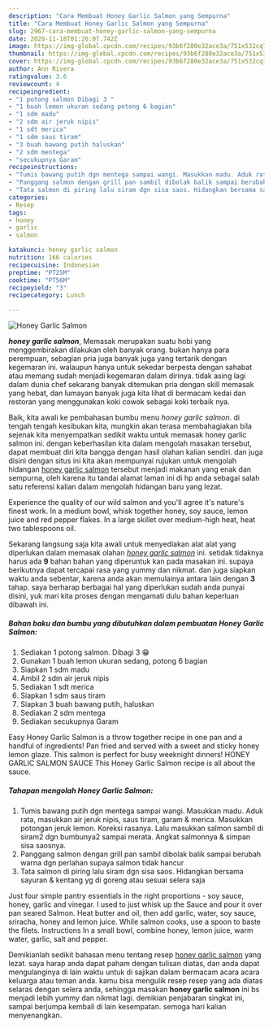 ```yaml
---
description: "Cara Membuat Honey Garlic Salmon yang Sempurna"
title: "Cara Membuat Honey Garlic Salmon yang Sempurna"
slug: 2967-cara-membuat-honey-garlic-salmon-yang-sempurna
date: 2020-11-18T01:26:07.742Z
image: https://img-global.cpcdn.com/recipes/93b6f280e32ace3a/751x532cq70/honey-garlic-salmon-foto-resep-utama.jpg
thumbnail: https://img-global.cpcdn.com/recipes/93b6f280e32ace3a/751x532cq70/honey-garlic-salmon-foto-resep-utama.jpg
cover: https://img-global.cpcdn.com/recipes/93b6f280e32ace3a/751x532cq70/honey-garlic-salmon-foto-resep-utama.jpg
author: Ann Rivera
ratingvalue: 3.6
reviewcount: 4
recipeingredient:
- "1 potong salmon Dibagi 3 "
- "1 buah lemon ukuran sedang potong 6 bagian"
- "1 sdm madu"
- "2 sdm air jeruk nipis"
- "1 sdt merica"
- "1 sdm saus tiram"
- "3 buah bawang putih haluskan"
- "2 sdm mentega"
- "secukupnya Garam"
recipeinstructions:
- "Tumis bawang putih dgn mentega sampai wangi. Masukkan madu. Aduk rata, masukkan air jeruk nipis, saus tiram, garam &amp; merica. Masukkan potongan jeruk lemon. Koreksi rasanya. Lalu masukkan salmon sambil di siram2 dgn bumbunya2 sampai merata. Angkat salmonnya &amp; simpan sisa saosnya."
- "Panggang salmon dengan grill pan sambil dibolak balik sampai berubah warna dgn perlahan supaya salmon tidak hancur"
- "Tata salmon di piring lalu siram dgn sisa saos. Hidangkan bersama sayuran &amp; kentang yg di goreng atau sesuai selera saja"
categories:
- Resep
tags:
- honey
- garlic
- salmon

katakunci: honey garlic salmon 
nutrition: 166 calories
recipecuisine: Indonesian
preptime: "PT25M"
cooktime: "PT56M"
recipeyield: "3"
recipecategory: Lunch

---
```



![Honey Garlic Salmon](https://img-global.cpcdn.com/recipes/93b6f280e32ace3a/751x532cq70/honey-garlic-salmon-foto-resep-utama.jpg)

<b><i>honey garlic salmon</i></b>, Memasak merupakan suatu hobi yang menggembirakan dilakukan oleh banyak orang. bukan hanya para perempuan, sebagian pria juga banyak juga yang tertarik dengan kegemaran ini. walaupun hanya untuk sekedar berpesta dengan sahabat atau memang sudah menjadi kegemaran dalam dirinya. tidak asing lagi dalam dunia chef sekarang banyak ditemukan pria dengan skill memasak yang hebat, dan lumayan banyak juga kita lihat di bermacam kedai dan restoran yang menggunakan koki cowok sebagai koki terbaik nya.

Baik, kita awali ke pembahasan bumbu menu <i>honey garlic salmon</i>. di tengah tengah kesibukan kita, mungkin akan terasa membahagiakan bila sejenak kita menyempatkan sedikit waktu untuk memasak honey garlic salmon ini. dengan keberhasilan kita dalam mengolah masakan tersebut, dapat membuat diri kita bangga dengan hasil olahan kalian sendiri. dan juga disini dengan situs ini kita akan mempunyai rujukan untuk mengolah hidangan <u>honey garlic salmon</u> tersebut menjadi makanan yang enak dan sempurna, oleh karena itu tandai alamat laman ini di hp anda sebagai salah satu referensi kalian dalam mengolah hidangan baru yang lezat.

Experience the quality of our wild salmon and you&#39;ll agree it&#39;s nature&#39;s finest work. In a medium bowl, whisk together honey, soy sauce, lemon juice and red pepper flakes. In a large skillet over medium-high heat, heat two tablespoons oil.


Sekarang langsung saja kita awali untuk menyediakan alat alat yang diperlukan dalam memasak olahan <u><i>honey garlic salmon</i></u> ini. setidak tidaknya harus ada <b>9</b> bahan bahan yang diperuntuk kan pada masakan ini. supaya berikutnya dapat tercapai rasa yang yummy dan nikmat. dan juga siapkan waktu anda sebentar, karena anda akan memulainya antara lain dengan <b>3</b> tahap. saya berharap berbagai hal yang diperlukan sudah anda punyai disini, yuk mari kita proses dengan mengamati dulu bahan keperluan dibawah ini.

<!--inarticleads1-->

##### Bahan baku dan bumbu yang dibutuhkan dalam pembuatan Honey Garlic Salmon:

1. Sediakan 1 potong salmon. Dibagi 3 😁
1. Gunakan 1 buah lemon ukuran sedang, potong 6 bagian
1. Siapkan 1 sdm madu
1. Ambil 2 sdm air jeruk nipis
1. Sediakan 1 sdt merica
1. Siapkan 1 sdm saus tiram
1. Siapkan 3 buah bawang putih, haluskan
1. Sediakan 2 sdm mentega
1. Sediakan secukupnya Garam


Easy Honey Garlic Salmon is a throw together recipe in one pan and a handful of ingredients! Pan fried and served with a sweet and sticky honey lemon glaze. This salmon is perfect for busy weeknight dinners! HONEY GARLIC SALMON SAUCE This Honey Garlic Salmon recipe is all about the sauce. 

<!--inarticleads2-->

##### Tahapan mengolah Honey Garlic Salmon:

1. Tumis bawang putih dgn mentega sampai wangi. Masukkan madu. Aduk rata, masukkan air jeruk nipis, saus tiram, garam &amp; merica. Masukkan potongan jeruk lemon. Koreksi rasanya. Lalu masukkan salmon sambil di siram2 dgn bumbunya2 sampai merata. Angkat salmonnya &amp; simpan sisa saosnya.
1. Panggang salmon dengan grill pan sambil dibolak balik sampai berubah warna dgn perlahan supaya salmon tidak hancur
1. Tata salmon di piring lalu siram dgn sisa saos. Hidangkan bersama sayuran &amp; kentang yg di goreng atau sesuai selera saja


Just four simple pantry essentials in the right proportions - soy sauce, honey, garlic and vinegar. I used to just whisk up the Sauce and pour it over pan seared Salmon. Heat butter and oil, then add garlic, water, soy sauce, sriracha, honey and lemon juice. While salmon cooks, use a spoon to baste the filets. Instructions In a small bowl, combine honey, lemon juice, warm water, garlic, salt and pepper. 

Demikianlah sedikit bahasan menu tentang resep <u>honey garlic salmon</u> yang lezat. saya harap anda dapat paham dengan tulisan diatas, dan anda dapat mengulanginya di lain waktu untuk di sajikan dalam bermacam acara acara keluarga atau teman anda. kamu bisa mengulik resep resep yang ada diatas selaras dengan selera anda, sehingga masakan <b>honey garlic salmon</b> ini bs menjadi lebih yummy dan nikmat lagi. demikian penjabaran singkat ini, sampai berjumpa kembali di lain kesempatan. semoga hari kalian menyenangkan.
